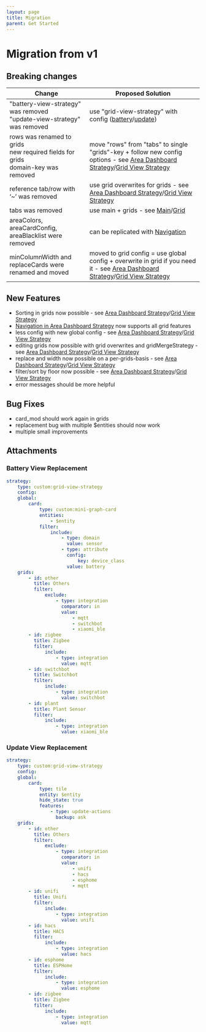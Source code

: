```yaml
---
layout: page
title: Migration
parent: Get Started
---
```


# Migration from v1

## Breaking changes

| Change                                                                               | Proposed Solution                                                                                                                                                                                             |
| ------------------------------------------------------------------------------------ | ------------------------------------------------------------------------------------------------------------------------------------------------------------------------------------------------------------- |
| "battery-view-strategy" was removed<br>"update-view-strategy" was removed            | use "grid-view-strategy" with config ([battery](#battery-view-replacement)/[update](#update-view-replacement))                                                                                                |
| rows was renamed to grids<br>new required fields for grids<br>domain-key was removed | move "rows" from "tabs" to single "grids"-key + follow new config options - see [Area Dashboard Strategy](/dashboard/area/configuration.html#grid)/[Grid View Strategy](/view/grid/configuration.html#grid)   |
| reference tab/row with ‘~’ was removed                                               | use grid overwrites for grids - see [Area Dashboard Strategy](/dashboard/area/configuration.html#grid-overwrites)/[Grid View Strategy](/view/grid/configuration.html#grid-overwrites)                         |
| tabs was removed                                                                     | use main + grids - see [Main](/dashboard/area/configuration.html#main)/[Grid](/dashboard/area/configuration.md#grid)                                                                                          |
| areaColors, areaCardConfig, areaBlacklist were removed                               | can be replicated with [Navigation](/dashboard/area/configuration.html#navigation)                                                                                                                            |
| minColumnWidth and replaceCards were renamed and moved                               | moved to grid config = use global config + overwrite in grid if you need it - see [Area Dashboard Strategy](/dashboard/area/configuration.html#grid)/[Grid View Strategy](/view/grid/configuration.html#grid) |

## New Features

- Sorting in grids now possible - see
  [Area Dashboard Strategy](/dashboard/area/configuration.html#sort)/[Grid View Strategy](/view/grid/configuration.html#sort)
- [Navigation in Area Dashboard Strategy](/dashboard/area/configuration.html#navigation) now supports all grid features
- less config with new global config - see
  [Area Dashboard Strategy](/dashboard/area/configuration.html#full)/[Grid View Strategy](/view/grid/configuration.html#full)
- editing grids now possible with grid overwrites and gridMergeStrategy - see
  [Area Dashboard Strategy](/dashboard/area/configuration.html#grid-overwrites)/[Grid View Strategy](/view/grid/configuration.html#grid-overwrites)
- replace and width now possible on a per-grids-basis - see
  [Area Dashboard Strategy](/dashboard/area/configuration.html#grid)/[Grid View Strategy](/view/grid/configuration.html#grid)
- filter/sort by floor now possible - see
  [Area Dashboard Strategy](/dashboard/area/configuration.html#value-types)/[Grid View Strategy](/view/grid/configuration.html#value-types)
- error messages should be more helpful

## Bug Fixes

- card_mod should work again in grids
- replacement bug with multiple $entities should now work
- multiple small improvements

## Attachments

### Battery View Replacement

```yaml
strategy:
    type: custom:grid-view-strategy
    config:
    global:
        card:
            type: custom:mini-graph-card
            entities:
                - $entity
            filter:
                include:
                    - type: domain
                      value: sensor
                    - type: attribute
                      config:
                          key: device_class
                      value: battery
    grids:
        - id: other
          title: Others
          filter:
              exclude:
                  - type: integration
                    comparator: in
                    value:
                        - mqtt
                        - switchbot
                        - xiaomi_ble
        - id: zigbee
          title: Zigbee
          filter:
              include:
                  - type: integration
                    value: mqtt
        - id: switchbot
          title: Switchbot
          filter:
              include:
                  - type: integration
                    value: switchbot
        - id: plant
          title: Plant Sensor
          filter:
              include:
                  - type: integration
                    value: xiaomi_ble
```

### Update View Replacement

```yaml
strategy:
    type: custom:grid-view-strategy
    config:
    global:
        card:
            type: tile
            entity: $entity
            hide_state: true
            features:
                - type: update-actions
                  backup: ask
    grids:
        - id: other
          title: Others
          filter:
              exclude:
                  - type: integration
                    comparator: in
                    value:
                        - unifi
                        - hacs
                        - esphome
                        - mqtt
        - id: unifi
          title: Unifi
          filter:
              include:
                  - type: integration
                    value: unifi
        - id: hacs
          title: HACS
          filter:
              include:
                  - type: integration
                    value: hacs
        - id: esphome
          title: ESPHome
          filter:
              include:
                  - type: integration
                    value: esphome
        - id: zigbee
          title: Zigbee
          filter:
              include:
                  - type: integration
                    value: mqtt
```

